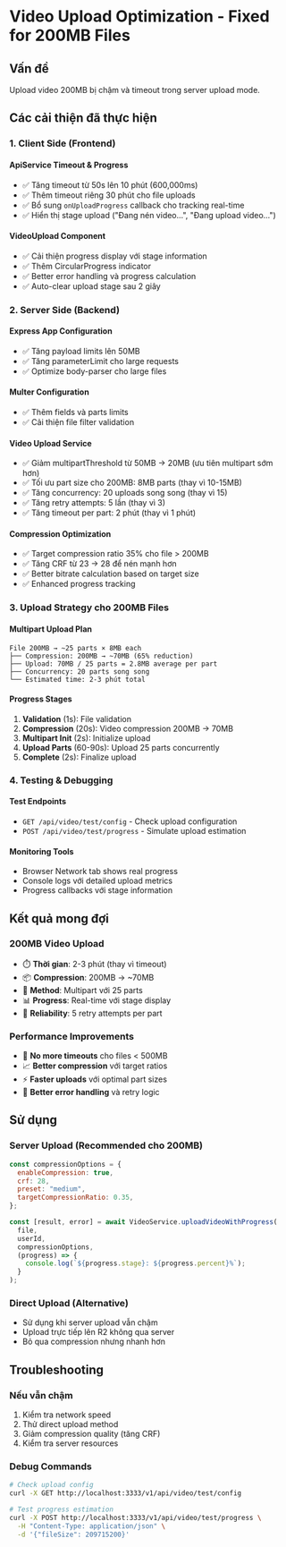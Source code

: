 # Video Upload Optimization - Fixed for 200MB Files

## Vấn đề

Upload video 200MB bị chậm và timeout trong server upload mode.

## Các cải thiện đã thực hiện

### 1. Client Side (Frontend)

#### **ApiService Timeout & Progress**

- ✅ Tăng timeout từ 50s lên 10 phút (600,000ms)
- ✅ Thêm timeout riêng 30 phút cho file uploads
- ✅ Bổ sung `onUploadProgress` callback cho tracking real-time
- ✅ Hiển thị stage upload ("Đang nén video...", "Đang upload video...")

#### **VideoUpload Component**

- ✅ Cải thiện progress display với stage information
- ✅ Thêm CircularProgress indicator
- ✅ Better error handling và progress calculation
- ✅ Auto-clear upload stage sau 2 giây

### 2. Server Side (Backend)

#### **Express App Configuration**

- ✅ Tăng payload limits lên 50MB
- ✅ Tăng parameterLimit cho large requests
- ✅ Optimize body-parser cho large files

#### **Multer Configuration**

- ✅ Thêm fields và parts limits
- ✅ Cải thiện file filter validation

#### **Video Upload Service**

- ✅ Giảm multipartThreshold từ 50MB → 20MB (ưu tiên multipart sớm hơn)
- ✅ Tối ưu part size cho 200MB: 8MB parts (thay vì 10-15MB)
- ✅ Tăng concurrency: 20 uploads song song (thay vì 15)
- ✅ Tăng retry attempts: 5 lần (thay vì 3)
- ✅ Tăng timeout per part: 2 phút (thay vì 1 phút)

#### **Compression Optimization**

- ✅ Target compression ratio 35% cho file > 200MB
- ✅ Tăng CRF từ 23 → 28 để nén mạnh hơn
- ✅ Better bitrate calculation based on target size
- ✅ Enhanced progress tracking

### 3. Upload Strategy cho 200MB Files

#### **Multipart Upload Plan**

```
File 200MB → ~25 parts × 8MB each
├── Compression: 200MB → ~70MB (65% reduction)
├── Upload: 70MB / 25 parts = 2.8MB average per part
├── Concurrency: 20 parts song song
└── Estimated time: 2-3 phút total
```

#### **Progress Stages**

1. **Validation** (1s): File validation
2. **Compression** (20s): Video compression 200MB → 70MB
3. **Multipart Init** (2s): Initialize upload
4. **Upload Parts** (60-90s): Upload 25 parts concurrently
5. **Complete** (2s): Finalize upload

### 4. Testing & Debugging

#### **Test Endpoints**

- `GET /api/video/test/config` - Check upload configuration
- `POST /api/video/test/progress` - Simulate upload estimation

#### **Monitoring Tools**

- Browser Network tab shows real progress
- Console logs với detailed upload metrics
- Progress callbacks với stage information

## Kết quả mong đợi

### **200MB Video Upload**

- ⏱️ **Thời gian**: 2-3 phút (thay vì timeout)
- 📦 **Compression**: 200MB → ~70MB
- 🚀 **Method**: Multipart với 25 parts
- 📊 **Progress**: Real-time với stage display
- 🔄 **Reliability**: 5 retry attempts per part

### **Performance Improvements**

- 🎯 **No more timeouts** cho files < 500MB
- 📈 **Better compression** với target ratios
- ⚡ **Faster uploads** với optimal part sizes
- 🔧 **Better error handling** và retry logic

## Sử dụng

### **Server Upload (Recommended cho 200MB)**

```javascript
const compressionOptions = {
  enableCompression: true,
  crf: 28,
  preset: "medium",
  targetCompressionRatio: 0.35,
};

const [result, error] = await VideoService.uploadVideoWithProgress(
  file,
  userId,
  compressionOptions,
  (progress) => {
    console.log(`${progress.stage}: ${progress.percent}%`);
  }
);
```

### **Direct Upload (Alternative)**

- Sử dụng khi server upload vẫn chậm
- Upload trực tiếp lên R2 không qua server
- Bỏ qua compression nhưng nhanh hơn

## Troubleshooting

### **Nếu vẫn chậm**

1. Kiểm tra network speed
2. Thử direct upload method
3. Giảm compression quality (tăng CRF)
4. Kiểm tra server resources

### **Debug Commands**

```bash
# Check upload config
curl -X GET http://localhost:3333/v1/api/video/test/config

# Test progress estimation
curl -X POST http://localhost:3333/v1/api/video/test/progress \
  -H "Content-Type: application/json" \
  -d '{"fileSize": 209715200}'
```
